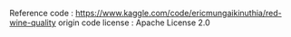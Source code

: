 Reference code : https://www.kaggle.com/code/ericmungaikinuthia/red-wine-quality
origin code license : Apache License 2.0
